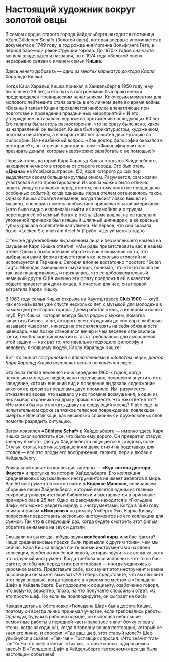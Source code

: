 # Настоящий художник вокруг золотой овцы

В самом сердце старого города Хайдельберга находится гостиница «Zum Güldenen Schaf» (Золотой овен), которая впервые упоминается в документах в 1749 году, в год рождения Иоганна Вольфганга Гёте, в период барочной реконструкции города. До 1970-х годов она часто меняла владельцев и названия, но с 1974 года «Золотой овен» неразрывно связан с именем семьи **Кишка**.

*Здесь нечего добавить — одна из многих карикатур доктора Карла Харальда Кишки.*

Когда Карл Харальд Кишка приехал в Хайдельберг в 1950 году, ему было всего 26 лет, и его путь в гастрономию был практически предопределен провидческим начальником. Ключевым моментом для молодого лейтенанта стала запись в его личном деле во время войны: «Военный талант Кишки проявляется наиболее впечатляюще при подготовке и проведении праздничных мероприятий!» И это утверждение оставалось верным на протяжении последующих 60 лет. Его таланты были столь разносторонни, что не сразу было ясно, какое из направлений он выберет. Кишка был карикатуристом, художником, поэтом и писателем, а в возрасте 40 лет защитил диссертацию по философии. На неизбежный вопрос: «Как доктор философии оказался в ресторане?», он отвечал с достоинством: «Философия учит нас презирать деньги, которые невозможно заработать с ее помощью!»

Первый отель, который Карл Харальд Кишка открыл в Хайдельберге, находился немного в стороне от старого города. Это был отель **«Диана»** на Рорбахерштрассе, 152, вход которого до сих пор выделяется своим большим круглым окном. Разумеется, сам хозяин участвовал в его проектировании! Из холла можно было отлично видеть улицу и парковку перед отелем, поэтому ничто не предвещало особенных событий, когда однажды перед отелем остановилось такси. Однако Кишка обратил внимание, когда таксист ловко вышел из машины, поспешил помочь необычайно привлекательной американке («это было видно издалека!») выйти из автомобиля и с трудом перетащил её объемный багаж в отель. Дама вошла, на ее идеально уложенной прическе был изящный шляпный цилиндрик, а её красные губы украшала ослепительная улыбка. Но первое, что она сказала, было: «Lecken Sie mich am Arsch!» (Грубо: «Целуй меня в зад!»)

С тем же дружелюбным выражением лица и без малейшего намека на смущение Карл Кишка ответил: «Мы рады приветствовать вас в нашем отеле. Однако позвольте мне обратить ваше внимание на то, что выбранная вами форма приветствия уже несколько столетий не используется в Германии. Сегодня вполне достаточно простого "Guten Tag"». Молодая американка смутилась, понимая, что что-то пошло не так, как планировалось, и призналась, что ее доброжелательный немецкий друг в США именно эту фразу предложил ей в качестве общего приветствия для немцев. К счастью для нее, она первой встретила Карла Кишку.

В 1963 году семья Кишка открыла на Хауптштрассе **Club 1900** — клуб, как его называли уже спустя несколько лет, с музыкой для молодежи в самом центре старого города. Днем работал отель, а вечером и ночью клуб. Рут Кишка, которая всегда была рядом с мужем, помогла запустить бизнес, а он, которого все сотрудники до сих пор с любовью называют «шефом», никогда не стеснялся взять на себя обязанности швейцара. Чем позже становился вечер и чем веселее становились гости, тем больше дипломатии и такта требовалось для выполнения этой задачи — как раз то, что идеально подходило философу и человеку, любящему людей, Карлу Харальду Кишке!

*Вот что значит гастрономия с впечатлениями в «Золотом овце»: доктор Карл Харальд Кишка исполняет песню на колёсной лире.*

Это была теплая весенняя ночь середины 1960-х годов, когда несколько молодых людей, явно перепивших, попросили впустить их в заведение, хотя их внешний вид и поведение выдавали содержание алкоголя в крови за пределами двух промилле. Им, разумеется, отказали во входе, что вызвало у них громкие возмущения, а один из них вызвал охранника на драку прямо на месте. Что же ответил тот? «Не могли бы мы отложить драку на следующий месяц? Я все еще на испытательном сроке за тяжкое телесное повреждение, повлекшее смерть.» Впечатляюще, как несколько спокойных и дружелюбных слов помогли разрядить ситуацию.

Затем появился **«Güldene Schaf»** в Хайдельберге — именно здесь Карл Кишка смог воплотить все, что было ему дорого. Он превратил старую таверну в место, где дух Хайдельберга ощущается в каждом уголке. Стулья, столы, картины, украшения и даже стихи на подставках для столов — всё это плоды его воображения, таланта, пера и любви к Хайдельбергу.

Уникальной является коллекция таверны — **«Кур-аптека доктора Фауста»** и прогулка по истории Хайдельберга. Его коллекция средневековых музыкальных инструментов не имеет аналогов в мире. Все 50 инструментов можно найти в **Кодексе Манессе**, величайшем сборнике песен Хайдельберга, который является одним из главных сокровищ университетской библиотеки и выставляется в оригинале примерно раз в 25 лет. Одно из факсимиле находится в «Гюльдене Шаф», его можно увидеть наряду с инструментами. Когда в 1986 году снимали фильм **«Имя розы»** по роману Умберто Эко, Карла Кишку попросили предоставить несколько инструментов из его коллекции для съемок. Так что в следующий раз, когда будете смотреть этот фильм, обратите внимание на звук и детали.

Слышали ли вы когда-нибудь звуки **колёсной лиры** или бас-фагота? Наши средневековые предки были привыкли к другим тонам, чем мы сейчас. Карл Кишка владел почти всеми инструментами из своей коллекции, особенно колёсной лирой, которая звучит как волынка, хотя это струнный инструмент. Когда требовалось исполнить что-то на бас-фаготе, он обычно перед этим репетировал — иногда уединяясь в укромное место. Представьте себе, как звучит этот инструмент и какие ассоциации он может вызывать? А теперь представьте, что вы слышите этот звук впервые, когда заходите в «укромное место» в «Гюльдене Шаф» в Хайдельберге. Вы подходите к официанту, озабоченно говоря, что кому-то, вероятно, плохо, на что получаете спокойный ответ: «О, это просто шеф. Но если вы поаплодируете, он сыграет на бис!»

Каждая деталь в обстановке «Гюльдене Шаф» была дорога Кишке, поэтому он всегда лично принимал участие, если требовались работы. Однажды, будучи в рабочей одежде, он выполнял небольшие ремонтные работы в передней части зала (все знают бочку слева у стены, когда заходишь!), когда в таверну вошел поставщик, который не знал его лично, и спросил: «Где ваш шеф, этот старый мопс?» Шеф улыбнулся и сказал: «Гав-гав!» Поставщик спросил: «Что значит "гав-гав"?» На что шеф ответил: «Так мы, старые мопсы, здороваемся здесь!» В «Гюльдене Шаф» в Хайдельберге гастрономия всегда была настоящим событием!